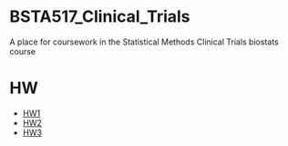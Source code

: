 # BSTA517_Clinical_Trials

A place for coursework in the Statistical Methods Clinical Trials biostats course

# HW

 - [HW1](https://matthew-hoctor.github.io/BSTA517_Clinical_Trials/HW1)
 - [HW2](https://matthew-hoctor.github.io/BSTA517_Clinical_Trials/HW2)
 - [HW3](https://matthew-hoctor.github.io/BSTA517_Clinical_Trials/HW3)